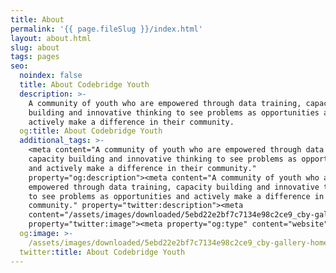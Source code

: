 ```yaml
---
title: About
permalink: '{{ page.fileSlug }}/index.html'
layout: about.html
slug: about
tags: pages
seo:
  noindex: false
  title: About Codebridge Youth
  description: >-
    A community of youth who are empowered through data training, capacity
    building and innovative thinking to see problems as opportunities and
    actively make a difference in their community.
  og:title: About Codebridge Youth
  additional_tags: >-
    <meta content="A community of youth who are empowered through data training,
    capacity building and innovative thinking to see problems as opportunities
    and actively make a difference in their community."
    property="og:description"><meta content="A community of youth who are
    empowered through data training, capacity building and innovative thinking
    to see problems as opportunities and actively make a difference in their
    community." property="twitter:description"><meta
    content="/assets/images/downloaded/5ebd22e2bf7c7134e98c2ce9_cby-gallery-home2011.JPG"
    property="twitter:image"><meta property="og:type" content="website">
  og:image: >-
    /assets/images/downloaded/5ebd22e2bf7c7134e98c2ce9_cby-gallery-home2011.JPG
  twitter:title: About Codebridge Youth
---
```




